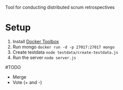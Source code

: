 Tool for conducting distributed scrum retrospectives

# Setup

1. Install [Docker Toolbox](https://www.docker.com/products/docker-toolbox)
1. Run mongo `docker run -d -p 27017:27017 mongo`
1. Create testdata `node testdata/create-testdata.js`
1. Run the server `node server.js`

#TODO

* Merge
* Vote (+ and -)